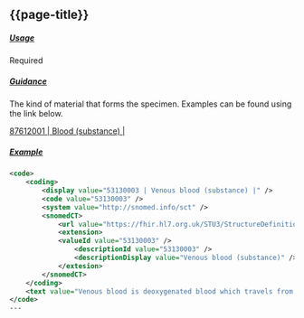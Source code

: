 ## {{page-title}}

<h5><ins>Usage</ins></h5>

<span class="mro-circle required" title="required"></span> Required


<h5><ins>Guidance</ins></h5>

The kind of material that forms the specimen. Examples can be found using the link below.

<i class="fa fa-link"></i> [87612001 | Blood (substance) |](https://termbrowser.nhs.uk/?perspective=full&conceptId1=87612001)


<h5><ins>Example</ins></h5>

```xml
<code>
    <coding>
        <display value="53130003 | Venous blood (substance) |" />
        <code value="53130003" />
        <system value="http://snomed.info/sct" />
        <snomedCT>
            <url value="https://fhir.hl7.org.uk/STU3/StructureDefinition/Extension-coding-sctdescid" />
            <extension>
            <valueId value="53130003" />
                <descriptionId value="53130003" />
                <descriptionDisplay value="Venous blood (substance)" />
            </extesion>
        </snomedCT>
    </coding>
    <text value="Venous blood is deoxygenated blood which travels from the peripheral blood vessels, through the venous system into the right atrium of the heart." />
</code>
---